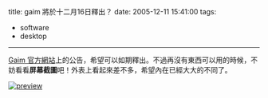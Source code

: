 title: gaim 將於十二月16日釋出？
date: 2005-12-11 15:41:00
tags: 
- software
- desktop
---

[Gaim 官方網站](http://gaim.sourceforge.net)上的公告，希望可以如期釋出。不過再沒有東西可以用的時候，不妨看看**屏幕截圖**吧！外表上看起來差不多，希望內在已經大大的不同了。

[![preview](http://static.flickr.com/35/72310325_ab0e262407.jpg)](http://www.flickr.com/photos/yurenju/72310325/ "Photo Sharing")